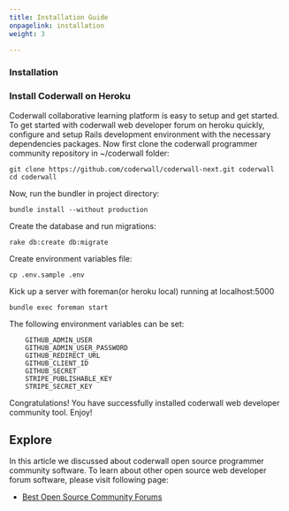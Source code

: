 ```yaml
---
title: Installation Guide
onpagelink: installation
weight: 3

---
```


### Installation

### Install Coderwall on Heroku

Coderwall collaborative learning platform is easy to setup and get started. To get started with coderwall web developer forum on heroku quickly, configure and setup Rails development environment with the necessary dependencies packages. Now first clone the coderwall programmer community repository in ~/coderwall folder:

    git clone https://github.com/coderwall/coderwall-next.git coderwall
    cd coderwall

Now, run the bundler in project directory:

    bundle install --without production

Create the database and run migrations:

    rake db:create db:migrate

Create environment variables file:

    cp .env.sample .env

Kick up a server with foreman(or heroku local) running at localhost:5000

    bundle exec foreman start

The following environment variables can be set:

		GITHUB_ADMIN_USER
		GITHUB_ADMIN_USER_PASSWORD
		GITHUB_REDIRECT_URL
		GITHUB_CLIENT_ID
		GITHUB_SECRET
		STRIPE_PUBLISHABLE_KEY
		STRIPE_SECRET_KEY

Congratulations! You have successfully installed coderwall web developer community tool. Enjoy!

Explore
-------

In this article we discussed about coderwall open source programmer community software. To learn about other open source web developer forum software, please visit following page:

*   [Best Open Source Community Forums](https://products.containerize.com/discussion-forum)